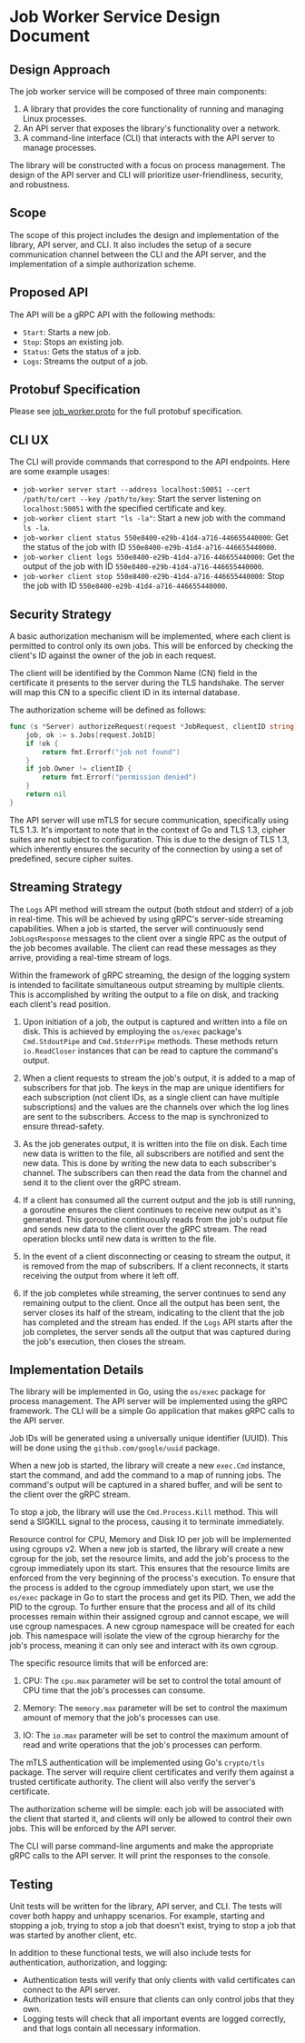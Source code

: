 # Job Worker Service Design Document

## Design Approach

The job worker service will be composed of three main components:

1. A library that provides the core functionality of running and managing Linux processes.
2. An API server that exposes the library's functionality over a network.
3. A command-line interface (CLI) that interacts with the API server to manage processes.

The library will be constructed with a focus on process management. The design of the API server and CLI will prioritize user-friendliness, security, and robustness.

## Scope

The scope of this project includes the design and implementation of the library, API server, and CLI. It also includes the setup of a secure communication channel between the CLI and the API server, and the implementation of a simple authorization scheme.

## Proposed API

The API will be a gRPC API with the following methods:

- `Start`: Starts a new job.
- `Stop`: Stops an existing job.
- `Status`: Gets the status of a job.
- `Logs`: Streams the output of a job.

## Protobuf Specification

Please see [job_worker.proto](/proto/job_worker.proto) for the full protobuf specification.

## CLI UX

The CLI will provide commands that correspond to the API endpoints. Here are some example usages:

- `job-worker server start --address localhost:50051 --cert /path/to/cert --key /path/to/key`: Start the server listening on `localhost:50051` with the specified certificate and key.
- `job-worker client start "ls -la"`: Start a new job with the command `ls -la`.
- `job-worker client status 550e8400-e29b-41d4-a716-446655440000`: Get the status of the job with ID `550e8400-e29b-41d4-a716-446655440000`.
- `job-worker client logs 550e8400-e29b-41d4-a716-446655440000`: Get the output of the job with ID `550e8400-e29b-41d4-a716-446655440000`.
- `job-worker client stop 550e8400-e29b-41d4-a716-446655440000`: Stop the job with ID `550e8400-e29b-41d4-a716-446655440000`.

## Security Strategy

A basic authorization mechanism will be implemented, where each client is permitted to control only its own jobs. This will be enforced by checking the client's ID against the owner of the job in each request.

The client will be identified by the Common Name (CN) field in the certificate it presents to the server during the TLS handshake. The server will map this CN to a specific client ID in its internal database.

The authorization scheme will be defined as follows:

```go
func (s *Server) authorizeRequest(request *JobRequest, clientID string) error {
    job, ok := s.Jobs[request.JobID]
    if !ok {
        return fmt.Errorf("job not found")
    }
    if job.Owner != clientID {
        return fmt.Errorf("permission denied")
    }
    return nil
}
```

The API server will use mTLS for secure communication, specifically using TLS 1.3. It's important to note that in the context of Go and TLS 1.3, cipher suites are not subject to configuration. This is due to the design of TLS 1.3, which inherently ensures the security of the connection by using a set of predefined, secure cipher suites.

## Streaming Strategy

The `Logs` API method will stream the output (both stdout and stderr) of a job in real-time. This will be achieved by using gRPC's server-side streaming capabilities. When a job is started, the server will continuously send `JobLogsResponse` messages to the client over a single RPC as the output of the job becomes available. The client can read these messages as they arrive, providing a real-time stream of logs.

Within the framework of gRPC streaming, the design of the logging system is intended to facilitate simultaneous output streaming by multiple clients. This is accomplished by writing the output to a file on disk, and tracking each client's read position.

1. Upon initiation of a job, the output is captured and written into a file on disk. This is achieved by employing the `os/exec` package's `Cmd.StdoutPipe` and `Cmd.StderrPipe` methods. These methods return `io.ReadCloser` instances that can be read to capture the command's output.

2. When a client requests to stream the job's output, it is added to a map of subscribers for that job. The keys in the map are unique identifiers for each subscription (not client IDs, as a single client can have multiple subscriptions) and the values are the channels over which the log lines are sent to the subscribers. Access to the map is synchronized to ensure thread-safety.

3. As the job generates output, it is written into the file on disk. Each time new data is written to the file, all subscribers are notified and sent the new data. This is done by writing the new data to each subscriber's channel. The subscribers can then read the data from the channel and send it to the client over the gRPC stream.

4. If a client has consumed all the current output and the job is still running, a goroutine ensures the client continues to receive new output as it's generated. This goroutine continuously reads from the job's output file and sends new data to the client over the gRPC stream. The read operation blocks until new data is written to the file.

5. In the event of a client disconnecting or ceasing to stream the output, it is removed from the map of subscribers. If a client reconnects, it starts receiving the output from where it left off.

6. If the job completes while streaming, the server continues to send any remaining output to the client. Once all the output has been sent, the server closes its half of the stream, indicating to the client that the job has completed and the stream has ended. If the `Logs` API starts after the job completes, the server sends all the output that was captured during the job's execution, then closes the stream.

## Implementation Details

The library will be implemented in Go, using the `os/exec` package for process management. The API server will be implemented using the gRPC framework. The CLI will be a simple Go application that makes gRPC calls to the API server.

Job IDs will be generated using a universally unique identifier (UUID). This will be done using the `github.com/google/uuid` package.

When a new job is started, the library will create a new `exec.Cmd` instance, start the command, and add the command to a map of running jobs. The command's output will be captured in a shared buffer, and will be sent to the client over the gRPC stream.

To stop a job, the library will use the `Cmd.Process.Kill` method. This will send a SIGKILL signal to the process, causing it to terminate immediately.

Resource control for CPU, Memory and Disk IO per job will be implemented using cgroups v2. When a new job is started, the library will create a new cgroup for the job, set the resource limits, and add the job's process to the cgroup immediately upon its start. This ensures that the resource limits are enforced from the very beginning of the process's execution. To ensure that the process is added to the cgroup immediately upon start, we use the `os/exec` package in Go to start the process and get its PID. Then, we add the PID to the cgroup. To further ensure that the process and all of its child processes remain within their assigned cgroup and cannot escape, we will use cgroup namespaces. A new cgroup namespace will be created for each job. This namespace will isolate the view of the cgroup hierarchy for the job's process, meaning it can only see and interact with its own cgroup.

The specific resource limits that will be enforced are:

1. CPU: The `cpu.max` parameter will be set to control the total amount of CPU time that the job's processes can consume.

2. Memory: The `memory.max` parameter will be set to control the maximum amount of memory that the job's processes can use.

3. IO: The `io.max` parameter will be set to control the maximum amount of read and write operations that the job's processes can perform.

The mTLS authentication will be implemented using Go's `crypto/tls` package. The server will require client certificates and verify them against a trusted certificate authority. The client will also verify the server's certificate.

The authorization scheme will be simple: each job will be associated with the client that started it, and clients will only be allowed to control their own jobs. This will be enforced by the API server.

The CLI will parse command-line arguments and make the appropriate gRPC calls to the API server. It will print the responses to the console.

## Testing

Unit tests will be written for the library, API server, and CLI. The tests will cover both happy and unhappy scenarios. For example, starting and stopping a job, trying to stop a job that doesn't exist, trying to stop a job that was started by another client, etc.

In addition to these functional tests, we will also include tests for authentication, authorization, and logging:

- Authentication tests will verify that only clients with valid certificates can connect to the API server.
- Authorization tests will ensure that clients can only control jobs that they own.
- Logging tests will check that all important events are logged correctly, and that logs contain all necessary information.